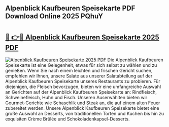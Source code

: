 ## Alpenblick Kaufbeuren Speisekarte PDF Download Online 2025 PQhuY

# <h2><a href="http://gcadoh.nevu.top/?p=Alpenblick+Kaufbeuren+Speisekarte">🔗 👉🔴 Alpenblick Kaufbeuren Speisekarte 2025 PDF</a></h2>

[![Alpenblick Kaufbeuren Speisekarte 2025 PDF](https://i.imgur.com/dBaPXMq.png)](http://gcadoh.nevu.top/?p=Alpenblick+Kaufbeuren+Speisekarte)
Die Alpenblick Kaufbeuren Speisekarte ist eine Gelegenheit, etwas für sich selbst zu wählen und zu genießen. Wenn Sie nach einem leichten und frischen Gericht suchen, empfehlen wir Ihnen, unsere Salate aus unserer Salatabteilung auf der Alpenblick Kaufbeuren Speisekarte unseres Restaurants zu probieren. Für diejenigen, die Fleisch bevorzugen, bieten wir eine umfangreiche Auswahl an Gerichten auf der Alpenblick Kaufbeuren Speisekarte an: Rindfleisch, Schweinefleisch, Huhn und Fisch. Unseren Auserwählten bieten wir Gourmet-Gerichte wie Schaschlik und Steak an, die auf einem alten Feuer zubereitet werden. Unsere Alpenblick Kaufbeuren Speisekarte bietet eine große Auswahl an Desserts, von traditionellen Torten und Kuchen bis hin zu exquisiten Crème Brûlée und Schokoladenkapsel-Desserts.
